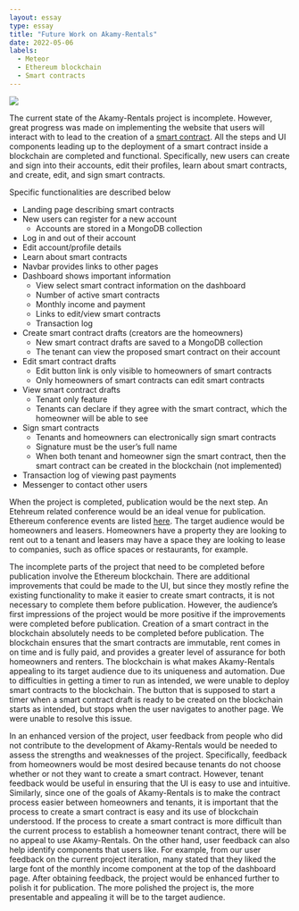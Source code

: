 ```yaml
---
layout: essay
type: essay
title: "Future Work on Akamy-Rentals"
date: 2022-05-06
labels:
  - Meteor
  - Ethereum blockchain
  - Smart contracts
---
```


<img class="ui large image" src="https://th.bing.com/th/id/R.9d31e91124d36bb581f26990e4591390?rik=W3opzTamDU73Eg&riu=http%3a%2f%2fmediad.publicbroadcasting.net%2fp%2fkhpr%2ffiles%2fstyles%2fx_large%2fpublic%2f201802%2fIMG_7345.jpg&ehk=D%2bTe%2fVkT77fMqsmcV8piy5t0nhoMPL7sBWG9xG9zr5M%3d&risl=&pid=ImgRaw&r=0">

The current state of the Akamy-Rentals project is incomplete. However, great progress was made on implementing the website that users will interact with to lead to the creation of a [smart contract](https://ethereum.org/en/smart-contracts/). All the steps and UI components leading up to the deployment of a smart contract inside a blockchain are completed and functional. Specifically, new users can create and sign into their accounts, edit their profiles, learn about smart contracts, and create, edit, and sign smart contracts.

Specific functionalities are described below
- Landing page describing smart contracts
- New users can register for a new account
  - Accounts are stored in a MongoDB collection
- Log in and out of their account
- Edit account/profile details
- Learn about smart contracts
- Navbar provides links to other pages
- Dashboard shows important information
  - View select smart contract information on the dashboard
  - Number of active smart contracts
  - Monthly income and payment
  - Links to edit/view smart contracts
  - Transaction log
- Create smart contract drafts (creators are the homeowners)
  - New smart contract drafts are saved to a MongoDB collection
  - The tenant can view the proposed smart contract on their account
- Edit smart contract drafts
  - Edit button link is only visible to homeowners of smart contracts
  - Only homeowners of smart contracts can edit smart contracts
- View smart contract drafts
  - Tenant only feature
  - Tenants can declare if they agree with the smart contract, which the homeowner will be able to see
- Sign smart contracts
  - Tenants and homeowners can electronically sign smart contracts
  - Signature must be the user’s full name
  - When both tenant and homeowner sign the smart contract, then the smart contract can be created in the blockchain (not implemented)
- Transaction log of viewing past payments
- Messenger to contact other users

When the project is completed, publication would be the next step. An Etehreum related conference would be an ideal venue for publication. Ethereum conference events are listed [here](https://ethereum.org/en/community/events/). The target audience would be homeowners and leasers. Homeowners have a property they are looking to rent out to a tenant and leasers may have a space they are looking to lease to companies, such as office spaces or restaurants, for example.

The incomplete parts of the project that need to be completed before publication involve the Ethereum blockchain. There are additional improvements that could be made to the UI, but since they mostly refine the existing functionality to make it easier to create smart contracts, it is not necessary to complete them before publication. However, the audience’s first impressions of the project would be more positive if the improvements were completed before publication. Creation of a smart contract in the blockchain absolutely needs to be completed before publication. The blockchain ensures that the smart contracts are immutable, rent comes in on time and is fully paid, and provides a greater level of assurance for both homeowners and renters. The blockchain is what makes Akamy-Rentals appealing to its target audience due to its uniqueness and automation. Due to difficulties in getting a timer to run as intended, we were unable to deploy smart contracts to the blockchain. The button that is supposed to start a timer when a smart contract draft is ready to be created on the blockchain starts as intended, but stops when the user navigates to another page. We were unable to resolve this issue.

In an enhanced version of the project, user feedback from people who did not contribute to the development of Akamy-Rentals would be needed to assess the strengths and weaknesses of the project. Specifically, feedback from homeowners would be most desired because tenants do not choose whether or not they want to create a smart contract. However, tenant feedback would be useful in ensuring that the UI is easy to use and intuitive. Similarly, since one of the goals of Akamy-Rentals is to make the contract process easier between homeowners and tenants, it is important that the process to create a smart contract is easy and its use of blockchain understood. If the process to create a smart contract is more difficult than the current process to establish a homeowner tenant contract, there will be no appeal to use Akamy-Rentals. On the other hand, user feedback can also help identify components that users like. For example, from our user feedback on the current project iteration, many stated that they liked the large font of the monthly income component at the top of the dashboard page. After obtaining feedback, the project would be enhanced further to polish it for publication. The more polished the project is, the more presentable and appealing it will be to the target audience.
